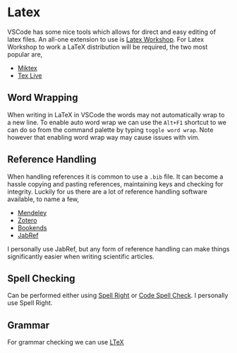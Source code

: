 # Latex

VSCode has some nice tools which allows for direct and easy editing of latex files. An all-one extension to use is [Latex Workshop](https://marketplace.visualstudio.com/items?itemName=James-Yu.latex-workshop). For Latex Workshop to work a LaTeX distribution will be required, the two most popular are,

- [Miktex](https://miktex.org/)
- [Tex Live](https://tug.org/texlive/)

## Word Wrapping

When writing in LaTeX in VSCode the words may not automatically wrap to a new line. To enable auto word wrap we can use the `Alt+F1` shortcut to we can do so from the command palette by typing `toggle word wrap`. Note however that enabling word wrap way may cause issues with vim.

## Reference Handling

When handling references it is common to use a `.bib` file. It can become a hassle copying and pasting references, maintaining keys and checking for integrity. Luckily for us there are a lot of reference handling software available, to name a few,

- [Mendeley](https://www.mendeley.com/download-desktop-new/)
- [Zotero](https://www.zotero.org/)
- [Bookends](https://www.sonnysoftware.com/bookends/bookends.html)
- [JabRef](https://www.jabref.org/)

I personally use JabRef, but any form of reference handling can make things significantly easier when writing scientific articles.

## Spell Checking

Can be performed either using [Spell Right](https://marketplace.visualstudio.com/items?itemName=ban.spellright) or [Code Spell Check](https://marketplace.visualstudio.com/items?itemName=streetsidesoftware.code-spell-checker). I personally use Spell Right.

## Grammar

For grammar checking we can use [LTeX](https://marketplace.visualstudio.com/items?itemName=valentjn.vscode-ltex)
